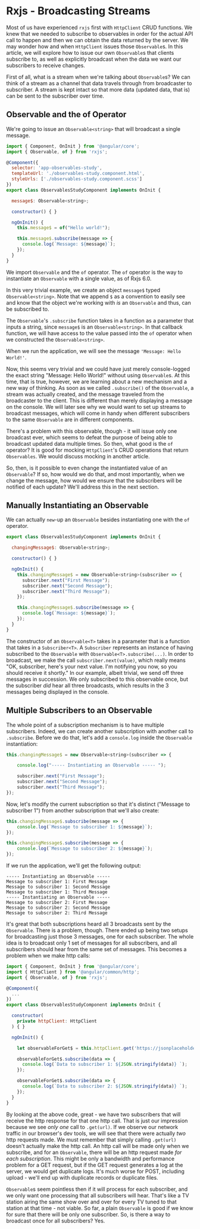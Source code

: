 # Rxjs - Broadcasting Streams

Most of us have experienced `rxjs` first with `HttpClient` CRUD functions. We knew that we needed to subscribe to observables in order for the actual
API call to happen and then we can obtain the data returned by the server. We may wonder how and when `HttpClient` issues those `Observable`s. In this
article, we will explore how to issue our own `Observable`s that clients subscribe to, as well as explicitly broadcast when the data we want our subscribers
to receive changes.

First of all, what is a stream when we're talking about `Observable`s? We can think of a stream as a channel that data travels through from broadcaster
to subscriber. A stream is kept intact so that more data (updated data, that is) can be sent to the subscriber over time.

## Observable and the of Operator

We're going to issue an `Observable<string>` that will broadcast a single message.

```javascript
import { Component, OnInit } from '@angular/core';
import { Observable, of } from 'rxjs';

@Component({
  selector: 'app-observables-study',
  templateUrl: './observables-study.component.html',
  styleUrls: ['./observables-study.component.scss']
})
export class ObservablesStudyComponent implements OnInit {

  message$: Observable<string>;

  constructor() { }

  ngOnInit() {
    this.message$ = of("Hello world!");

    this.message$.subscribe(message => {
      console.log(`Message: ${message}`);
    });
  }
}
```

We import `Observable` and the `of` operator. The `of` operator is the way to instantiate an `Observable` with a single value, as of Rxjs 6.0.

In this very trivial example, we create an object `message$` typed `Observable<string>`. Note that we append `$` as a convention to easily see and know
that the object we're working with *is* an `Observable` and thus, can be subscribed to.

The `Observable`'s `.subscribe` function takes in a function as a parameter that inputs a string, since `message$` is an `Observable<string>`. In that
callback function, we will have access to the value passed into the `of` operator when we constructed the `Observable<string>`.

When we run the application, we will see the message `'Message: Hello World!'`.

Now, this seems very trivial and we could have just merely console-logged the exact string "Message: Hello World!" without using `Observable`s. At this time,
that is true, however, we are learning about a new mechanism and a new way of thinking. As soon as we called `.subscribe()` of the `Observable`, a stream
was actually created, and the message traveled from the broadcaster to the client. This is different than merely displaying a message on the console. We
will later see why we would want to set up streams to broadcast messages, which will come in handy when different subscribers to the same `Observable`
are in different components.

There's a problem with this observable, though - it will issue only one broadcast ever, which seems to defeat the purpose of being able to broadcast
updated data multiple times. So then, what good is the `of` operator? It is good for mocking `HttpClient`'s CRUD operations that return `Observables`.
We would discuss mocking in another article.

So, then, is it possible to even change the instantiated value of an `Observable`? If so, how would we do that, and most importantly, when we change the
message, how would we ensure that the subscribers will be notified of each update? We'll address this in the next section.

## Manually Instantiating an Observable

We can actually `new`-up an `Observable` besides instantiating one with the `of` operator.

```javascript
export class ObservablesStudyComponent implements OnInit {

  changingMessage$: Observable<string>;

  constructor() { }

  ngOnInit() {
    this.changingMessage$ = new Observable<string>(subscriber => {
      subscriber.next("First Message");
      subscriber.next("Second Message");
      subscriber.next("Third Message");
    });

    this.changingMessage$.subscribe(message => {
      console.log(`Message: ${message}`);
    });
  }
}
```

The constructor of an `Observable<T>` takes in a parameter that is a function that takes in a `Subscriber<T>`. A `Subscriber` represents an instance
of having subscribed to the `Observable` with `Observable<T>.subscribe(...)`. In order to broadcast, we make the call `subscriber.next(value)`,
which really means "OK, subscriber, here's your next value. I'm notifying you now, so you should receive it shortly." In our example, albeit trivial, we
send off three messages in succession. We only subscribed to this observable once, but the subscriber *did* hear all three broadcasts, which results
in the 3 messages being displayed in the console.

## Multiple Subscribers to an Observable

The whole point of a subscription mechanism is to have multiple subscribers. Indeed, we can create another subscription with another call to `.subscribe`.
Before we do that, let's add a `console.log` inside the `Observable` instantiation:

```javascript
this.changingMessage$ = new Observable<string>(subscriber => {

    console.log("----- Instantiating an Observable ----- ");

    subscriber.next("First Message");
    subscriber.next("Second Message");
    subscriber.next("Third Message");
});
```

Now, let's modify the current subscription so that it's distinct ("Message to subscriber 1") from another subscription that we'll also create:

```javascript
this.changingMessage$.subscribe(message => {
    console.log(`Message to subscriber 1: ${message}`);
});

this.changingMessage$.subscribe(message => {
    console.log(`Message to subscriber 2: ${message}`);
});
```

If we run the application, we'll get the following output:

```
----- Instantiating an Observable -----
Message to subscriber 1: First Message
Message to subscriber 1: Second Message
Message to subscriber 1: Third Message
----- Instantiating an Observable -----
Message to subscriber 2: First Message
Message to subscriber 2: Second Message
Message to subscriber 2: Third Message

```

It's great that both subscriptions heard all 3 broadcasts sent by the `Observable`. There is a problem, though. There ended up being two setups for
broadcasting just those 3 messages, one for each subscriber. The whole idea is to broadcast only 1 set of messages for all subscribers, and all
subscribers should hear from the same set of messages. This becomes a problem when we make http calls:

```javascript
import { Component, OnInit } from '@angular/core';
import { HttpClient } from '@angular/common/http';
import { Observable, of } from 'rxjs';

@Component({
  ...
})
export class ObservablesStudyComponent implements OnInit {

  constructor(
    private httpClient: HttpClient
  ) { }

  ngOnInit() {  

    let observableForGet$ = this.httpClient.get('https://jsonplaceholder.typicode.com/posts/1');

    observableForGet$.subscribe(data => {
      console.log(`Data to subscriber 1: ${JSON.stringify(data)} `);
    });

    observableForGet$.subscribe(data => {
      console.log(`Data to subscriber 2: ${JSON.stringify(data)} `);
    });
  }
}
```
By looking at the above code, great - we have two subscribers that will receive the http response for that one http call. That is just our impression
because we see *only one* call to `.get(url)`. If we observe our network traffic in our browser's dev tools, we will see that there were actually *two*
http requests made. We must remember that simply calling `.get(url)` doesn't actually make the http call. An http call will be made only when we subscribe,
and for an `Observable`, there will be an http request made *for each subscription*. This might be only a bandwidth and performance problem for a GET request,
but if the GET request generates a log at the server, we would get duplicate logs. It's much worse for POST, including upload - we'll end up with duplicate
records or duplicate files.

`Observable`s seem pointless then if it will process for each subscriber, and we only want one processing that all subscribers will hear. That's like
a TV station airing the same show over and over for every TV tuned to that station at that time - not viable. So far, a plain `Observable` is good if
we know for sure that there will be only one subscriber. So, is there a way to broadcast once for all subscribers? Yes.

